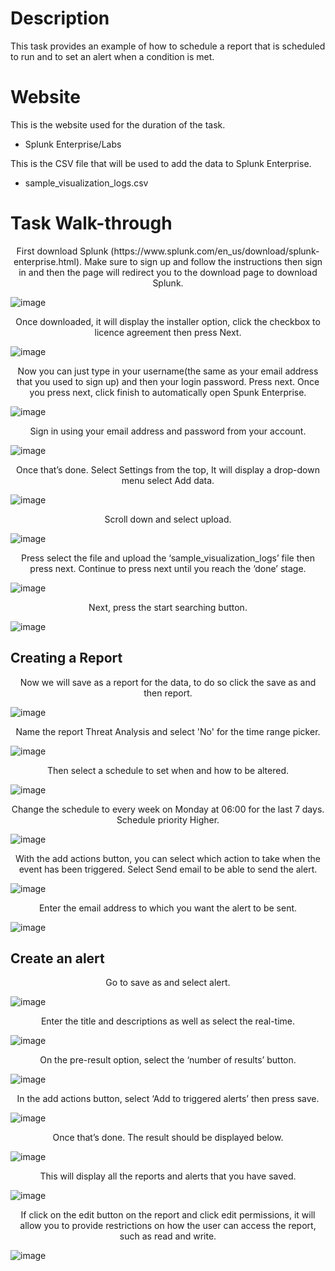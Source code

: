 <h1>Description</h1>
This task provides an example of how to schedule a report that is scheduled
to run and to set an alert when a condition is met.


<h1>Website</h1>

This is the website used for the duration of the task.

<ul>
 <li>Splunk Enterprise/Labs</li>
</ul>


This is the CSV file that will be used to add the data to Splunk Enterprise. 

<ul>
  <li>sample_visualization_logs.csv</li>
</ul>

<b><h1>Task Walk-through</h1></b>

<p align="center">First download Splunk (https://www.splunk.com/en_us/download/splunk-enterprise.html). Make sure to sign up and follow the instructions then sign in and then the page will redirect you to the download page to download Splunk.</p>

![image](https://github.com/user-attachments/assets/4652724f-6726-428d-ba3b-fe777df0bce4)


<p align="center">Once downloaded, it will display the installer option, click the checkbox to licence agreement then press Next.</p>

![image](https://github.com/user-attachments/assets/adaed98a-459d-4194-b105-133dbfed2054)

<p align="center">Now you can just type in your username(the same as your email address that you used to sign up) and then your login password. Press next. Once you press next, click finish to automatically open Spunk Enterprise.</p> 

![image](https://github.com/user-attachments/assets/862074f4-3ece-4024-b4c8-fcc1885a5894)



<p align="center">Sign in using your email address and password from your account.</p>

![image](https://github.com/user-attachments/assets/7508a537-ae3b-4680-8f5f-9c46f84e5f18)

<p align="center">Once that’s done. Select Settings from the top, It will display a drop-down menu select Add data.</p>

![image](https://github.com/user-attachments/assets/c5714662-42bf-4741-89d9-61402fde0070)


<p align="center">Scroll down and select upload.</p>

![image](https://github.com/user-attachments/assets/07416312-68c9-4855-b18e-2f53f64cbbf3)


<p align="center">Press select the file and upload the ‘sample_visualization_logs’ file then press next. Continue to press next until you reach the ‘done’ stage.</p> 

![image](https://github.com/user-attachments/assets/0691ac48-e9ca-473d-a823-e04c3eb22637)


<p align="center">Next, press the start searching button.</p>

![image](https://github.com/user-attachments/assets/4db99061-df50-4cad-9142-7548dee00fc8)

<b><h2>Creating a Report</h2></b>


<p align="center">Now we will save as a report for the data, to do so click the save as and then report.</p>

![image](https://github.com/user-attachments/assets/ac532d66-5760-4df2-b94b-f3bf26328e31)

<p align="center">Name the report Threat Analysis and select 'No' for the time range picker.</p>

![image](https://github.com/user-attachments/assets/81cde538-c6b4-48f2-8d53-a045cd34664b)

<p align="center">Then select a schedule to set when and how to be altered.</p>

![image](https://github.com/user-attachments/assets/a5c19ae0-2631-4830-b193-6d39801f20ee)


<p align="center">Change the schedule to every week on Monday at 06:00 for the last 7 days. Schedule priority Higher.</p> 

![image](https://github.com/user-attachments/assets/d26cb16b-b177-405a-b84d-f0b9cf340205)

<p align="center">With the add actions button, you can select which action to take when the event has been triggered. Select Send email to be able to send the alert.</p>

![image](https://github.com/user-attachments/assets/828b2ba1-1997-4219-bb9b-b668a1469b3b)


<p align="center">Enter the email address to which you want the alert to be sent.</p>

![image](https://github.com/user-attachments/assets/028016f2-2157-4c32-bbac-ac3526324db6)

<b><h2>Create an alert</h2></b>

<p align="center">Go to save as and select alert.</p>

![image](https://github.com/user-attachments/assets/a3ff5810-d028-41a5-b3eb-29db47ebbb91)


<p align="center">Enter the title and descriptions as well as select the real-time.</p>

![image](https://github.com/user-attachments/assets/2c3e6eb8-0721-422e-aab1-0e69e53139b1)

<p align="center">On the pre-result option, select the ‘number of results’ button.</p>

![image](https://github.com/user-attachments/assets/5cf478ef-c146-4957-b26a-469fdbd20e2a)


<p align="center">In the add actions button, select ‘Add to triggered alerts’ then press save.</p>

![image](https://github.com/user-attachments/assets/bf817c6f-53ff-4598-ab37-9863d1895d99)


<p align="center">Once that’s done. The result should be displayed below.</p>

![image](https://github.com/user-attachments/assets/67d29798-a18a-419b-bc9a-99f9af1e5fe6)

<p align="center">This will display all the reports and alerts that you have saved.</p>

![image](https://github.com/user-attachments/assets/554c0670-59c5-496d-95ec-129f40cc057a)


<p align="center">If click on the edit button on the report and click edit permissions, it will allow you to provide restrictions on how the user can access the report, such as read and write.</p>

![image](https://github.com/user-attachments/assets/128e8b0b-86f2-4e08-bd8e-55d0f1acf303)
